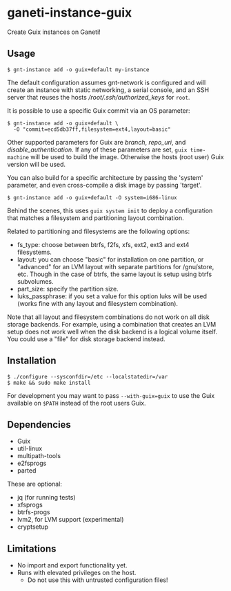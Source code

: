 # ganeti-instance-guix

Create Guix instances on Ganeti!

## Usage

    $ gnt-instance add -o guix+default my-instance

The default configuration assumes gnt-network is configured and will
create an instance with static networking, a serial console, and an SSH
server that reuses the hosts */root/.ssh/authorized_keys* for `root`.

It is possible to use a specific Guix commit via an OS parameter:

    $ gnt-instance add -o guix+default \
      -O "commit=ecd5db37ff,filesystem=ext4,layout=basic"

Other supported parameters for Guix are *branch*, *repo_uri*, and
*disable_authentication*.  If any of these parameters are set,
`guix time-machine` will be used to build the image.  Otherwise the hosts
(root user) Guix version will be used.

You can also build for a specific architecture by passing the 'system'
parameter, and even cross-compile a disk image by passing 'target'.

    $ gnt-instance add -o guix+default -O system=i686-linux

Behind the scenes, this uses `guix system init` to deploy a configuration
that matches a filesystem and partitioning layout combination.

Related to partitioning and filesystems are the following options:

- fs_type: choose between btrfs, f2fs, xfs, ext2, ext3 and ext4 filesystems.
- layout: you can choose "basic" for installation on one partition, or
  "advanced" for an LVM layout with separate partitions for
  /gnu/store, etc. Though in the case of btrfs, the same layout is
  setup using btrfs subvolumes.
- part_size: specify the partition size.
- luks_passphrase: if you set a value for this option luks will be
  used (works fine with any layout and filesystem combination).

Note that all layout and filesystem combinations do not work on all
disk storage backends. For example, using a combination that creates
an LVM setup does not work well when the disk backend is a logical
volume itself. You could use a "file" for disk storage backend
instead.

## Installation

    $ ./configure --sysconfdir=/etc --localstatedir=/var
    $ make && sudo make install

For development you may want to pass `--with-guix=guix` to use the
Guix available on `$PATH` instead of the root users Guix.

## Dependencies

* Guix
* util-linux
* multipath-tools
* e2fsprogs
* parted

These are optional:

* jq (for running tests)
* xfsprogs
* btrfs-progs
* lvm2, for LVM support (experimental)
* cryptsetup

## Limitations

* No import and export functionality yet.
* Runs with elevated privileges on the host.
  * Do not use this with untrusted configuration files!
